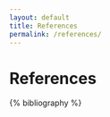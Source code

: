 ```yaml
---
layout: default
title: References
permalink: /references/
---
```


<section class="site-content">

</section>

# References

{% bibliography %}


  

